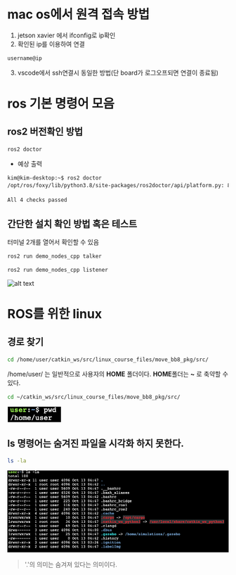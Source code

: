# mac os에서 원격 접속 방법
1. jetson xavier 에서 ifconfig로 ip확인
2. 확인된 ip를 이용하여 연결
```bash
username@ip
```
3. vscode에서 ssh연결시 동일한 방법(단 board가 로그오프되면 연결이 종료됨)


# ros 기본 명령어 모음

## ros2 버전확인 방법

```bash
ros2 doctor
```

- 예상 출력

```bash
kim@kim-desktop:~$ ros2 doctor
/opt/ros/foxy/lib/python3.8/site-packages/ros2doctor/api/platform.py: 82: UserWarning: Distribution foxy is no longer supported or deprecated. To get the latest features, download the new versions at https://index.ros.org/doc/ros2/Installation/

All 4 checks passed
```

## 간단한 설치 확인 방법 혹은 테스트

터미널 2개를 열어서 확인할 수 있음

```bash
ros2 run demo_nodes_cpp talker
```

```bash
ros2 run demo_nodes_cpp listener
```


![alt text](image-8.png)


# ROS를 위한 linux

## 경로 찾기

```bash
cd /home/user/catkin_ws/src/linux_course_files/move_bb8_pkg/src/
```

/home/user/ 는 일반적으로 사용자의 **HOME** 폴더이다. **HOME**폴더는 **~** 로 축약할 수 있다.

```bash
cd ~/catkin_ws/src/linux_course_files/move_bb8_pkg/src/
```

![alt text](image-6.png)

## ls 명령어는 숨겨진 파일을 시각화 하지 못한다.

```bash
ls -la
```

![alt text](image-7.png)

> '.'의 의미는 숨겨져 있다는 의미이다.

